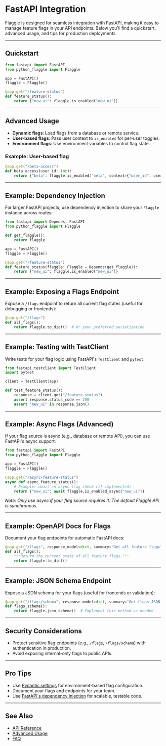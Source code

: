 # FastAPI Integration

Flaggle is designed for seamless integration with FastAPI, making it easy to manage feature flags in your API endpoints. Below you'll find a quickstart, advanced usage, and tips for production deployments.

---

## Quickstart

```python
from fastapi import FastAPI
from python_flaggle import Flaggle

app = FastAPI()
flaggle = Flaggle()

@app.get("/feature-status")
def feature_status():
    return {"new_ui": flaggle.is_enabled("new_ui")}
```

---

## Advanced Usage

- **Dynamic flags**: Load flags from a database or remote service.
- **User-based flags**: Pass user context to `is_enabled` for per-user toggles.
- **Environment flags**: Use environment variables to control flag state.

### Example: User-based flag
```python
@app.get("/beta-access")
def beta_access(user_id: int):
    return {"beta": flaggle.is_enabled("beta", context={"user_id": user_id})}
```

---

## Example: Dependency Injection

For larger FastAPI projects, use dependency injection to share your `Flaggle` instance across routes:

```python
from fastapi import Depends, FastAPI
from python_flaggle import Flaggle

def get_flaggle():
    return flaggle

app = FastAPI()
flaggle = Flaggle()

@app.get("/feature-status")
def feature_status(flaggle: Flaggle = Depends(get_flaggle)):
    return {"new_ui": flaggle.is_enabled("new_ui")}
```

---

## Example: Exposing a Flags Endpoint

Expose a `/flags` endpoint to return all current flag states (useful for debugging or frontends):

```python
@app.get("/flags")
def all_flags():
    return flaggle.to_dict()  # Or your preferred serialization
```

---

## Example: Testing with TestClient

Write tests for your flag logic using FastAPI's `TestClient` and `pytest`:

```python
from fastapi.testclient import TestClient
import pytest

client = TestClient(app)

def test_feature_status():
    response = client.get("/feature-status")
    assert response.status_code == 200
    assert "new_ui" in response.json()
```

---

## Example: Async Flags (Advanced)

If your flag source is async (e.g., database or remote API), you can use FastAPI's async support:

```python
from fastapi import FastAPI
from python_flaggle import Flaggle

app = FastAPI()
flaggle = Flaggle()

@app.get("/async-feature-status")
async def async_feature_status():
    # Example: await an async flag check (if implemented)
    return {"new_ui": await flaggle.is_enabled_async("new_ui")}
```

_Note: Only use async if your flag source requires it. The default Flaggle API is synchronous._

---

## Example: OpenAPI Docs for Flags

Document your flag endpoints for automatic FastAPI docs:

```python
@app.get("/flags", response_model=dict, summary="Get all feature flags", tags=["Flags"])
def all_flags():
    """Return the current state of all feature flags."""
    return flaggle.to_dict()
```

---

## Example: JSON Schema Endpoint

Expose a JSON schema for your flags (useful for frontends or validation):

```python
@app.get("/flags/schema", response_model=dict, summary="Get flags JSON schema", tags=["Flags"])
def flags_schema():
    return flaggle.json_schema()  # Implement this method as needed
```

---

## Security Considerations
- Protect sensitive flag endpoints (e.g., `/flags`, `/flags/schema`) with authentication in production.
- Avoid exposing internal-only flags to public APIs.

---

## Pro Tips
- Use [Pydantic settings](https://docs.pydantic.dev/latest/usage/pydantic_settings/) for environment-based flag configuration.
- Document your flags and endpoints for your team.
- Use [FastAPI's dependency injection](https://fastapi.tiangolo.com/tutorial/dependencies/) for scalable, testable code.

---

## See Also
- [API Reference](../api/flaggle.md)
- [Advanced Usage](../advanced.md)
- [FAQ](../faq.md)

<!-- ...existing code... -->

